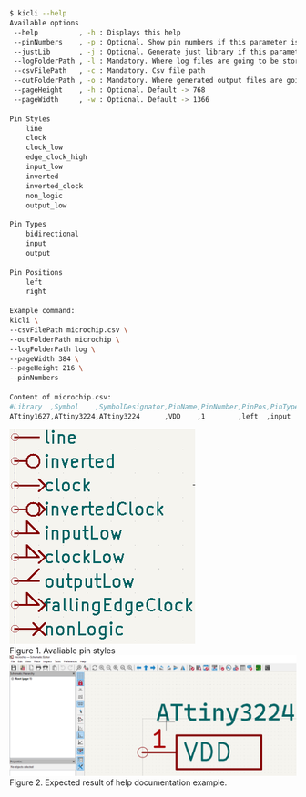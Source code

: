 ```bash
$ kicli --help
Available options
 --help          , -h : Displays this help
 --pinNumbers    , -p : Optional. Show pin numbers if this parameter is passed.
 --justLib       , -j : Optional. Generate just library if this parameter is passed. Otherwise full project
 --logFolderPath , -l : Mandatory. Where log files are going to be stored.
 --csvFilePath   , -c : Mandatory. Csv file path
 --outFolderPath , -o : Mandatory. Where generated output files are going to be stored.
 --pageHeight    , -h : Optional. Default -> 768 
 --pageWidth     , -w : Optional. Default -> 1366 

Pin Styles
    line
    clock
    clock_low
    edge_clock_high
    input_low
    inverted
    inverted_clock
    non_logic
    output_low

Pin Types
    bidirectional
    input
    output

Pin Positions
    left
    right

Example command:
kicli \
--csvFilePath microchip.csv \
--outFolderPath microchip \
--logFolderPath log \
--pageWidth 384 \
--pageHeight 216 \
--pinNumbers

Content of microchip.csv:
#Library  ,Symbol    ,SymbolDesignator,PinName,PinNumber,PinPos,PinType,PinStyle,GlobalLabels
ATtiny1627,ATtiny3224,ATtiny3224      ,VDD    ,1        ,left  ,input  ,line    ,            
```  
![PinStyles](./img/pinStyles.PNG "PinStyles")  
Figure 1. Avaliable pin styles  
![ExpectedResult](./img/attiny3224kicliHelpExpected.PNG "ExpectedResult")  
Figure 2. Expected result of help documentation example.
